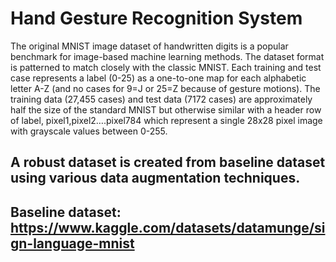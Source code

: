# Hand Gesture Recognition System
The original MNIST image dataset of handwritten digits is a popular benchmark for image-based machine learning methods. The dataset format is patterned to match closely with the classic MNIST. Each training and test case represents a label (0-25) as a one-to-one map for each alphabetic letter A-Z (and no cases for 9=J or 25=Z because of gesture motions). The training data (27,455 cases) and test data (7172 cases) are approximately half the size of the standard MNIST but otherwise similar with a header row of label, pixel1,pixel2….pixel784 which represent a single 28x28 pixel image with grayscale values between 0-255. 
## A robust dataset is created from baseline dataset using various data augmentation techniques.
## Baseline dataset: https://www.kaggle.com/datasets/datamunge/sign-language-mnist

